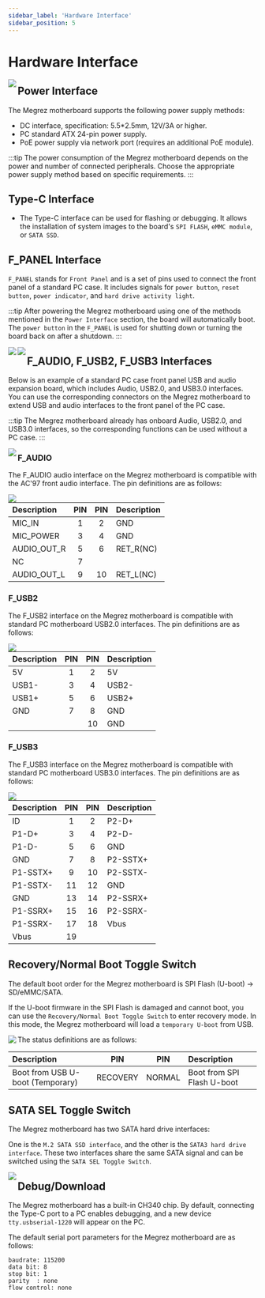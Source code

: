 ```yaml
---
sidebar_label: 'Hardware Interface'
sidebar_position: 5
---
```


# Hardware Interface

<Image src='/docs/megrez/megrez-interface.webp' maxWidth='100%' align='left' />

## Power Interface

The Megrez motherboard supports the following power supply methods:

- DC interface, specification: 5.5*2.5mm, 12V/3A or higher.
- PC standard ATX 24-pin power supply.
- PoE power supply via network port (requires an additional PoE module).

:::tip
The power consumption of the Megrez motherboard depends on the power and number of connected peripherals. Choose the appropriate power supply method based on specific requirements.
:::

## Type-C Interface

- The Type-C interface can be used for flashing or debugging. It allows the installation of system images to the board's `SPI FLASH`, `eMMC module`, or `SATA SSD`.

## F_PANEL Interface

`F_PANEL` stands for `Front Panel` and is a set of pins used to connect the front panel of a standard PC case. It includes signals for `power button`, `reset button`, `power indicator`, and `hard drive activity light`.

:::tip
After powering the Megrez motherboard using one of the methods mentioned in the `Power Interface` section, the board will automatically boot. The `power button` in the `F_PANEL` is used for shutting down or turning the board back on after a shutdown.
:::

<Image src='/docs/jupiter/jupiter-interface-f-panel-1.webp' maxWidth='100%' align='left' />

<Image src='/docs/jupiter/jupiter-interface-f-panel-2.webp' maxWidth='100%' align='left' />

## F_AUDIO, F_USB2, F_USB3 Interfaces

Below is an example of a standard PC case front panel USB and audio expansion board, which includes Audio, USB2.0, and USB3.0 interfaces. You can use the corresponding connectors on the Megrez motherboard to extend USB and audio interfaces to the front panel of the PC case.

:::tip
The Megrez motherboard already has onboard Audio, USB2.0, and USB3.0 interfaces, so the corresponding functions can be used without a PC case.
:::

<Image src='/docs/jupiter/jupiter-interface-f-usb-audio.webp' maxWidth='100%' align='left' />

### F_AUDIO

The F_AUDIO audio interface on the Megrez motherboard is compatible with the AC'97 front audio interface. The pin definitions are as follows:

<Image src='/docs/megrez/megrez-f_audio.webp' maxWidth='100%' align='left' />

<div className='gpio_style'>

| Description | PIN | PIN | Description |
|:------------|:---:|:---:|:------------|
| MIC_IN      | 1   | 2   | GND         |
| MIC_POWER   | 3   | 4   | GND         |
| AUDIO_OUT_R | 5   | 6   | RET_R(NC)   |
| NC          | 7   |     |             |
| AUDIO_OUT_L | 9   | 10  | RET_L(NC)   |

</div>

### F_USB2

The F_USB2 interface on the Megrez motherboard is compatible with standard PC motherboard USB2.0 interfaces. The pin definitions are as follows:

<Image src='/docs/megrez/megrez-f_usb2.webp' maxWidth='100%' align='left' />

<div className='gpio_style'>

| Description | PIN | PIN | Description |
|:------------|:---:|:---:|:------------|
| 5V          | 1   | 2   | 5V          |
| USB1-       | 3   | 4   | USB2-       |
| USB1+       | 5   | 6   | USB2+       |
| GND         | 7   | 8   | GND         |
|             |     | 10  | GND         |

</div>

### F_USB3

The F_USB3 interface on the Megrez motherboard is compatible with standard PC motherboard USB3.0 interfaces. The pin definitions are as follows:

<Image src='/docs/megrez/megrez-f_usb3.webp' maxWidth='100%' align='left' />

<div className='gpio_style'>

| Description | PIN | PIN | Description |
|:------------|:---:|:---:|:------------|
| ID          | 1   | 2   | P2-D+       |
| P1-D+       | 3   | 4   | P2-D-       |
| P1-D-       | 5   | 6   | GND         |
| GND         | 7   | 8   | P2-SSTX+    |
| P1-SSTX+    | 9   | 10  | P2-SSTX-    |
| P1-SSTX-    | 11  | 12  | GND         |
| GND         | 13  | 14  | P2-SSRX+    |
| P1-SSRX+    | 15  | 16  | P2-SSRX-    |
| P1-SSRX-    | 17  | 18  | Vbus        |
| Vbus        | 19  |     |             |

</div>

## Recovery/Normal Boot Toggle Switch

The default boot order for the Megrez motherboard is SPI Flash (U-boot) -> SD/eMMC/SATA.

If the U-boot firmware in the SPI Flash is damaged and cannot boot, you can use the `Recovery/Normal Boot Toggle Switch` to enter recovery mode. In this mode, the Megrez motherboard will load a `temporary U-boot` from USB.

<Image src='/docs/megrez/megrez-recovery-switch.webp' maxWidth='100%' align='left' />

The status definitions are as follows:

| Description                     |   PIN    |  PIN   | Description                |
| :------------------------------ | :------: | :----: | :------------------------- |
| Boot from USB U-boot (Temporary) | RECOVERY | NORMAL | Boot from SPI Flash U-boot |

## SATA SEL Toggle Switch

The Megrez motherboard has two SATA hard drive interfaces:

One is the `M.2 SATA SSD interface`, and the other is the `SATA3 hard drive interface`. These two interfaces share the same SATA signal and can be switched using the `SATA SEL Toggle Switch`.

<Image src='/docs/megrez/megrez-sata-sel.webp' maxWidth='100%' align='left' />

## Debug/Download

The Megrez motherboard has a built-in CH340 chip. By default, connecting the Type-C port to a PC enables debugging, and a new device `tty.usbserial-1220` will appear on the PC.

The default serial port parameters for the Megrez motherboard are as follows:
```
baudrate: 115200
data bit: 8
stop bit: 1
parity  : none
flow control: none
```